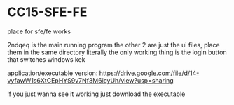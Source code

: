 # CC15-SFE-FE
place for sfe/fe works

2ndqeq is the main running program
the other 2 are just the ui files, place them in the same directory
literally the only working thing is the login button that switches windows kek

application/executable version: https://drive.google.com/file/d/14-vyfawW1s6XtCEpHYS9v7Nf3M6icyUh/view?usp=sharing

if you just wanna see it working just download the executable
